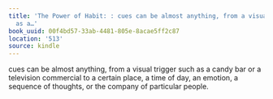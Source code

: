 ```yaml
---
title: 'The Power of Habit: : cues can be almost anything, from a visual trigger such
  as a…'
book_uuid: 00f4bd57-33ab-4481-805e-8acae5ff2c87
location: '513'
source: kindle
---
```


cues can be almost anything, from a visual trigger such as a candy bar or a television commercial to a certain place, a time of day, an emotion, a sequence of thoughts, or the company of particular people.